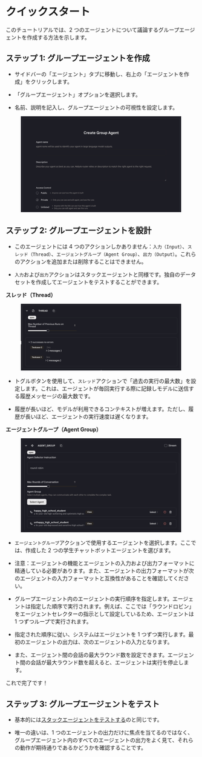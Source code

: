 # クイックスタート

このチュートリアルでは、2 つのエージェントについて議論するグループエージェントを作成する方法を示します。

## ステップ 1: グループエージェントを作成

- サイドバーの「エージェント」タブに移動し、右上の「エージェントを作成」をクリックします。

- 「グループエージェント」オプションを選択します。

- 名前、説明を記入し、グループエージェントの可視性を設定します。

<figure><img src="../../../images/group-1.png"></figure>

## ステップ 2: グループエージェントを設計

- このエージェントには 4 つのアクションしかありません：`入力（Input）`、`スレッド（Thread）`、`エージェントグループ（Agent Group）`、`出力（Output）`。これらのアクションを追加または削除することはできません。

- `入力`および`出力`アクションはスタックエージェントと同様です。独自のデータセットを作成してエージェントをテストすることができます。

**スレッド（Thread）**

<figure><img src="../../../images/group-2.png"></figure>

- トグルボタンを使用して、`スレッド`アクションで「過去の実行の最大数」を設定します。これは、エージェントが毎回実行する際に記録しモデルに送信する履歴メッセージの最大数です。

- 履歴が長いほど、モデルが利用できるコンテキストが増えます。ただし、履歴が長いほど、エージェントの実行速度は遅くなります。

**エージェントグループ（Agent Group）**

<figure><img src="../../../images/group-3.png"></figure>

- `エージェントグループ`アクションで使用するエージェントを選択します。ここでは、作成した 2 つの学生チャットボットエージェントを選びます。

- 注意：エージェントの機能とエージェントの入力および出力フォーマットに精通している必要があります。また、エージェントの出力フォーマットが次のエージェントの入力フォーマットと互換性があることを確認してください。

- グループエージェント内のエージェントの実行順序を指定します。エージェントは指定した順序で実行されます。例えば、ここでは「ラウンドロビン」をエージェントセレクターの指示として設定しているため、エージェントは 1 つずつループで実行されます。

- 指定された順序に従い、システムはエージェントを 1 つずつ実行します。最初のエージェントの出力は、次のエージェントの入力となります。

- また、エージェント間の会話の最大ラウンド数を設定できます。エージェント間の会話が最大ラウンド数を超えると、エージェントは実行を停止します。

これで完了です！

## ステップ 3: グループエージェントをテスト

- 基本的には[スタックエージェントをテストする](../../test-your-agent/overview.md)のと同じです。

- 唯一の違いは、1 つのエージェントの出力だけに焦点を当てるのではなく、グループエージェント内のすべてのエージェントの出力をよく見て、それらの動作が期待通りであるかどうかを確認することです。
